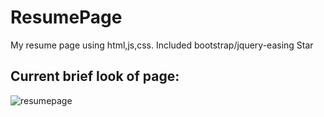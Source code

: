# ResumePage
My resume page using html,js,css. Included bootstrap/jquery-easing  Star
## Current brief look of page:
![resumepage](https://user-images.githubusercontent.com/20537194/36064361-ce3c3258-0e81-11e8-9fe4-d199af0e7f24.png)
